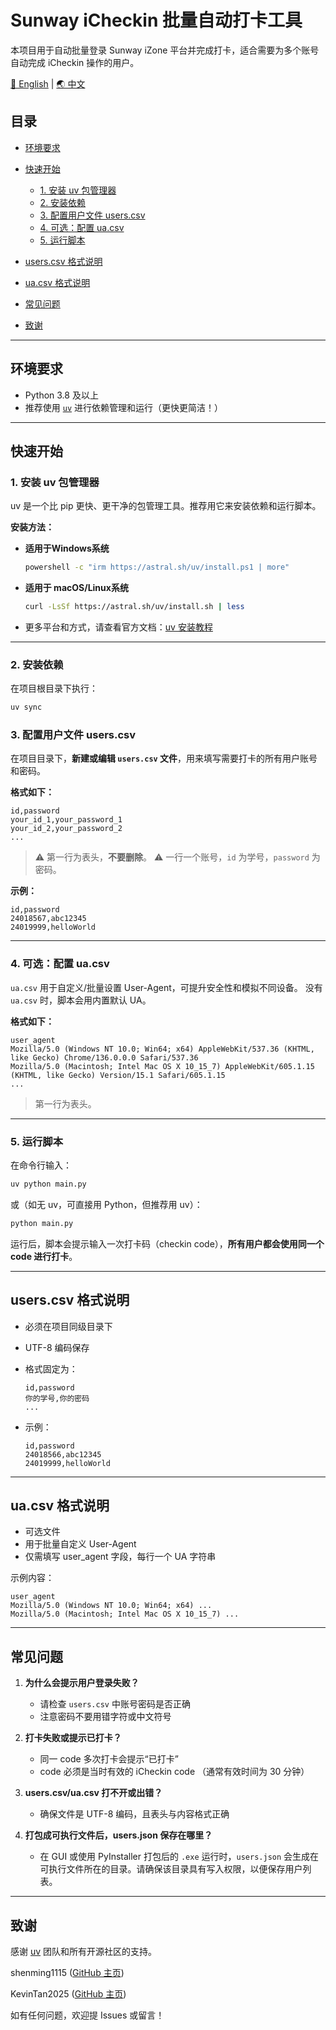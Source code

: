 # Sunway iCheckin 批量自动打卡工具

本项目用于自动批量登录 Sunway iZone 平台并完成打卡，适合需要为多个账号自动完成 iCheckin 操作的用户。

[🌟 English](README.md) | [🌏 中文](README-CN.md)


## 目录

* [环境要求](#环境要求)
* [快速开始](#快速开始)

  * [1. 安装 uv 包管理器](#1-安装-uv-包管理器)
  * [2. 安装依赖](#2-安装依赖)
  * [3. 配置用户文件 users.csv](#3-配置用户文件-userscsv)
  * [4. 可选：配置 ua.csv](#4-可选配置-uacsv)
  * [5. 运行脚本](#5-运行脚本)
* [users.csv 格式说明](#userscsv-格式说明)
* [ua.csv 格式说明](#uacsv-格式说明)
* [常见问题](#常见问题)
* [致谢](#致谢)

---

## 环境要求

* Python 3.8 及以上
* 推荐使用 [`uv`](https://docs.astral.sh/uv/getting-started/installation/) 进行依赖管理和运行（更快更简洁！）

---

## 快速开始

### 1. 安装 uv 包管理器

uv 是一个比 pip 更快、更干净的包管理工具。推荐用它来安装依赖和运行脚本。

**安装方法：**

* **适用于Windows系统**

  ```bash
  powershell -c "irm https://astral.sh/uv/install.ps1 | more"
  ```
* **适用于 macOS/Linux系统**

  ```bash
  curl -LsSf https://astral.sh/uv/install.sh | less
  ```
* 更多平台和方式，请查看官方文档：[uv 安装教程](https://docs.astral.sh/uv/getting-started/installation/)

---

### 2. 安装依赖

在项目根目录下执行：

```bash
uv sync
```

### 3. 配置用户文件 users.csv

在项目目录下，**新建或编辑 `users.csv` 文件**，用来填写需要打卡的所有用户账号和密码。

**格式如下：**

```csv
id,password
your_id_1,your_password_1
your_id_2,your_password_2
...
```

> ⚠️ 第一行为表头，**不要删除**。
> ⚠️ 一行一个账号，`id` 为学号，`password` 为密码。

**示例：**

```csv
id,password
24018567,abc12345
24019999,helloWorld
```

---

### 4. 可选：配置 ua.csv

`ua.csv` 用于自定义/批量设置 User-Agent，可提升安全性和模拟不同设备。
没有 `ua.csv` 时，脚本会用内置默认 UA。

**格式如下：**

```csv
user_agent
Mozilla/5.0 (Windows NT 10.0; Win64; x64) AppleWebKit/537.36 (KHTML, like Gecko) Chrome/136.0.0.0 Safari/537.36
Mozilla/5.0 (Macintosh; Intel Mac OS X 10_15_7) AppleWebKit/605.1.15 (KHTML, like Gecko) Version/15.1 Safari/605.1.15
...
```

> 第一行为表头。

---

### 5. 运行脚本

在命令行输入：

```bash
uv python main.py
```

或（如无 uv，可直接用 Python，但推荐用 uv）：

```bash
python main.py
```

运行后，脚本会提示输入一次打卡码（checkin code），**所有用户都会使用同一个 code 进行打卡**。

---

## users.csv 格式说明

* 必须在项目同级目录下
* UTF-8 编码保存
* 格式固定为：

  ```
  id,password
  你的学号,你的密码
  ...
  ```
* 示例：

  ```
  id,password
  24018566,abc12345
  24019999,helloWorld
  ```

---

## ua.csv 格式说明

* 可选文件
* 用于批量自定义 User-Agent
* 仅需填写 user\_agent 字段，每行一个 UA 字符串

示例内容：

```
user_agent
Mozilla/5.0 (Windows NT 10.0; Win64; x64) ...
Mozilla/5.0 (Macintosh; Intel Mac OS X 10_15_7) ...
```

---

## 常见问题

1. **为什么会提示用户登录失败？**

   * 请检查 `users.csv` 中账号密码是否正确
   * 注意密码不要用错字符或中文符号
2. **打卡失败或提示已打卡？**

   * 同一 code 多次打卡会提示“已打卡”
   * code 必须是当时有效的 iCheckin code （通常有效时间为 30 分钟）
3. **users.csv/ua.csv 打不开或出错？**

   * 确保文件是 UTF-8 编码，且表头与内容格式正确

4. **打包成可执行文件后，users.json 保存在哪里？**

   * 在 GUI 或使用 PyInstaller 打包后的 `.exe` 运行时，`users.json` 会生成在可执行文件所在的目录。请确保该目录具有写入权限，以便保存用户列表。

---

## 致谢

感谢 [uv](https://docs.astral.sh/uv/) 团队和所有开源社区的支持。

shenming1115 ([GitHub 主页](https://github.com/shenming1115))

KevinTan2025 ([GitHub 主页](https://github.com/KevinTan2025))

如有任何问题，欢迎提 Issues 或留言！
